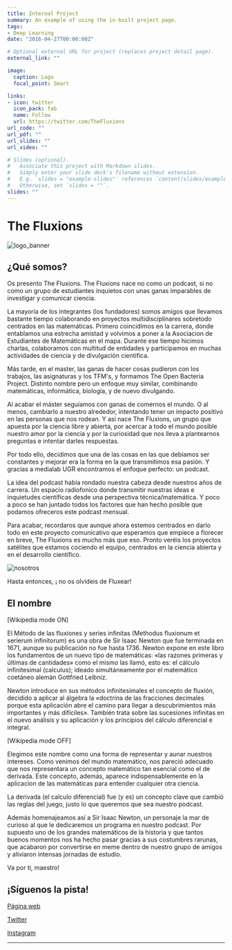```yaml
---
title: Internal Project
summary: An example of using the in-built project page.
tags:
- Deep Learning
date: "2016-04-27T00:00:00Z"

# Optional external URL for project (replaces project detail page).
external_link: ""

image:
  caption: Logo 
  focal_point: Smart

links:
- icon: twitter
  icon_pack: fab
  name: Follow
  url: https://twitter.com/TheFluxions
url_code: ""
url_pdf: ""
url_slides: ""
url_video: ""

# Slides (optional).
#   Associate this project with Markdown slides.
#   Simply enter your slide deck's filename without extension.
#   E.g. `slides = "example-slides"` references `content/slides/example-slides.md`.
#   Otherwise, set `slides = ""`.
slides: ""
---
```


# The Fluxions

![logo_banner](https://raw.githubusercontent.com/thebooort/Personal-Blog/master/static/img/fluxea.jpg)

## ¿Qué somos?

Os presento The Fluxions. The Fluxions nace no como un podcast, si no como un grupo de estudiantes inquietos con 
unas ganas imparables de investigar y comunicar ciencia. 

La mayoría de los integrantes (los fundadores) somos amigos que llevamos bastante tiempo colaborando en proyectos
multidisciplinares sobretodo centrados en las matemáticas. Primero coincidimos en la carrera, donde entablamos una
estrecha amistad y volvimos a poner a la Asociacion de Estudiantes de Matemáticas en el mapa. Durante ese tiempo hicimos 
charlas, colaboramos con multitud de entidades y participamos en muchas actividades de ciencia y de divulgación cientifica.

Más tarde, en el master, las ganas de hacer cosas pudieron con los trabajos, las asignaturas y los TFM's, y formamos The Open 
Bacteria Project. Distinto nombre pero un enfoque muy similar, combinando matemáticas, informática, biología, y de nuevo 
divulgando. 

Al acabar el máster seguíamos con ganas de comernos el mundo. O al menos, cambiarlo a nuestro alrededor, intentando tener un 
impacto positivo en las personas que nos rodean. Y así nace The Fluxions, un grupo que apuesta por la ciencia libre y abierta,
por acercar a todo el mundo posible nuestro amor por la ciencia y por la curiosidad que nos lleva a plantearnos preguntas e intentar
darles respuestas.

Por todo ello, decidimos que una de las cosas en las que debíamos ser constantes y mejorar era la forma en la que transmitimos esa 
pasión. Y gracias a medialab UGR encontramos el enfoque perfecto: un podcast.

La idea del podcast había rondado nuestra cabeza desde nuestros años de carrera. Un espacio radiofonico donde transmitir nuestras 
ideas e inquietudes científicas desde una perspectiva técnica/matemática. Y poco a poco se han juntado todos los factores que han hecho posible que podamos ofreceros este podcast mensual.

Para acabar, recordaros que aunque ahora estemos centrados en darlo todo en este proyecto comunicativo que esperamos que empiece a florecer en breve, The Fluxions es mucho más que eso. Pronto veréis los proyectos satélites que estamos cociendo el equipo, centrados en 
la ciencia abierta y en el desarrollo cientifico.

![nosotros](https://raw.githubusercontent.com/thebooort/Personal-Blog/master/static/img/flux.png)

Hasta entonces, ¡ no os olvideis de Fluxear!

## El nombre 
[Wikipedia mode ON]

El Método de las fluxiones y series infinitas (Methodus fluxionum et serierum infinitorum) es una obra de Sir Isaac Newton que fue terminada en 1671, aunque su publicación no fue hasta 1736. Newton expone en este libro los fundamentos de un nuevo tipo de matemáticas: «las razones primeras y últimas de cantidades» como el mismo las llamó, esto es: el cálculo infinitesimal (calculus); ideado simultáneamente por el matemático coetáneo alemán Gottfried Leibniz.

Newton introduce en sus métodos infinitesimales el concepto de fluxión, decidido a aplicar al álgebra la «doctrina de las fracciones decimales porque esta aplicación abre el camino para llegar a descubrimientos más importantes y más difíciles». También trata sobre las sucesiones infinitas en el nuevo análisis y su aplicación y los principios del cálculo diferencial e integral. 

[Wikipedia mode OFF]

Elegimos este nombre como una forma de representar y aunar nuestros intereses. Como venimos del mundo matemático, nos pareció adecuado 
que nos representara un concepto matemático tan esencial como el de derivada.  Este concepto, además, aparece indispensablemente en la aplicacion de las matemáticas para entender cualquier otra ciencia. 

La derivada (el calculo diferencial) fue (y es) un concepto clave que cambió las reglas del juego, justo lo que queremos que sea nuestro podcast.

Además homenajeamos así a Sir Isaac Newton, un personaje la mar de curioso al que le dedicaremos un programa en nuestro podcast. Por supuesto uno de los grandes matemáticos de la historia y que tantos buenos momentos nos ha hecho pasar gracias a sus costumbres rarunas, que acabaron por convertirse en meme dentro de nuestro grupo de amigos y aliviaron intensas jornadas de estudio.

Va por ti, maestro!

## ¡Síguenos la pista!

[Página web](https://thefluxions.github.io)

[Twitter](https://www.twitter.com/thefluxions)

[Instagram](https://www.instragram.com/thefluxions)

***


